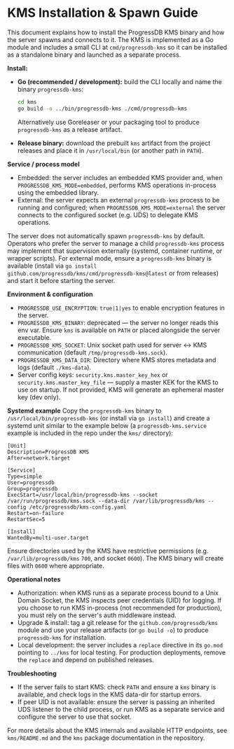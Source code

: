 # KMS Installation & Spawn Guide

This document explains how to install the ProgressDB KMS binary and how the server spawns and connects to it. The KMS is implemented as a Go module and includes a small CLI at `cmd/progressdb-kms` so it can be installed as a standalone binary and launched as a separate process.

**Install:**
- **Go (recommended / development):** build the CLI locally and name the binary `progressdb-kms`:

  ```sh
  cd kms
  go build -o ../bin/progressdb-kms ./cmd/progressdb-kms
  ```

  Alternatively use Goreleaser or your packaging tool to produce `progressdb-kms` as a release artifact.
- **Release binary:** download the prebuilt `kms` artifact from the project releases and place it in `/usr/local/bin` (or another path in `PATH`).

**Service / process model**

- Embedded: the server includes an embedded KMS provider and, when `PROGRESSDB_KMS_MODE=embedded`, performs KMS operations in-process using the embedded library.
- External: the server expects an external `progressdb-kms` process to be running and configured; when `PROGRESSDB_KMS_MODE=external` the server connects to the configured socket (e.g. UDS) to delegate KMS operations.

The server does not automatically spawn `progressdb-kms` by default. Operators who prefer the server to manage a child `progressdb-kms` process may implement that supervision externally (systemd, container runtime, or wrapper scripts). For external mode, ensure a `progressdb-kms` binary is available (install via `go install github.com/progressdb/kms/cmd/progressdb-kms@latest` or from releases) and start it before starting the server.

**Environment & configuration**
- `PROGRESSDB_USE_ENCRYPTION`: `true|1|yes` to enable encryption features in the server.
- `PROGRESSDB_KMS_BINARY`: deprecated — the server no longer reads this env var. Ensure `kms` is available on `PATH` or placed alongside the server executable.
- `PROGRESSDB_KMS_SOCKET`: Unix socket path used for server ↔ KMS communication (default `/tmp/progressdb-kms.sock`).
- `PROGRESSDB_KMS_DATA_DIR`: Directory where KMS stores metadata and logs (default `./kms-data`).
- Server config keys: `security.kms.master_key_hex` or `security.kms.master_key_file` — supply a master KEK for the KMS to use on startup. If not provided, KMS will generate an ephemeral master key (dev only).

**Systemd example**
Copy the `progressdb-kms` binary to `/usr/local/bin/progressdb-kms` (or install via `go install`) and create a systemd unit similar to the example below (a `progressdb-kms.service` example is included in the repo under the `kms/` directory):

```
[Unit]
Description=ProgressDB KMS
After=network.target

[Service]
Type=simple
User=progressdb
Group=progressdb
ExecStart=/usr/local/bin/progressdb-kms --socket /var/run/progressdb/kms.sock --data-dir /var/lib/progressdb/kms --config /etc/progressdb/kms-config.yaml
Restart=on-failure
RestartSec=5

[Install]
WantedBy=multi-user.target
```

Ensure directories used by the KMS have restrictive permissions (e.g. `/var/lib/progressdb/kms` `700`, and socket `0600`). The KMS binary will create files with `0600` where appropriate.

**Operational notes**
- Authorization: when KMS runs as a separate process bound to a Unix Domain Socket, the KMS inspects peer credentials (UID) for logging. If you choose to run KMS in-process (not recommended for production), you must rely on the server's auth middleware instead.
 - Upgrade & install: tag a git release for the `github.com/progressdb/kms` module and use your release artifacts (or `go build -o`) to produce `progressdb-kms` for installation.
- Local development: the server includes a `replace` directive in its `go.mod` pointing to `../kms` for local testing. For production deployments, remove the `replace` and depend on published releases.

**Troubleshooting**
- If the server fails to start KMS: check `PATH` and ensure a `kms` binary is available, and check logs in the KMS data-dir for startup errors.
- If peer UID is not available: ensure the server is passing an inherited UDS listener to the child process, or run KMS as a separate service and configure the server to use that socket.

For more details about the KMS internals and available HTTP endpoints, see `kms/README.md` and the `kms` package documentation in the repository.
